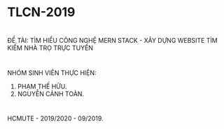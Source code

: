 # TLCN-2019
#
ĐỀ TÀI: TÌM HIỂU CÔNG NGHỆ MERN STACK - XÂY DỰNG WEBSITE TÌM KIẾM NHÀ TRỌ TRỰC TUYẾN
# 
NHÓM SINH VIÊN THỰC HIỆN:
1. PHẠM THẾ HỮU.
2. NGUYỄN CẢNH TOÀN.
# 
HCMUTE - 2019/2020 - 09/2019.

